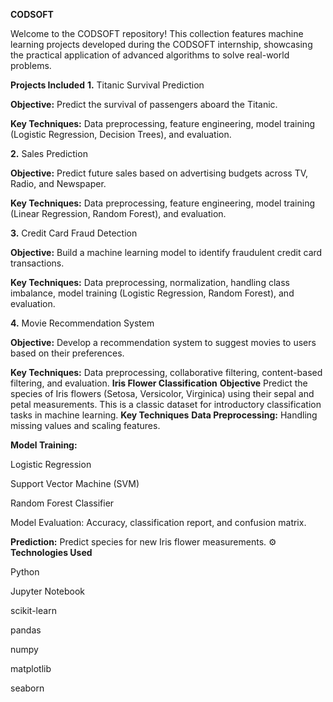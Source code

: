 **CODSOFT**

Welcome to the CODSOFT repository! This collection features machine learning projects developed during the CODSOFT internship, showcasing the practical application of advanced algorithms to solve real-world problems.

**Projects Included**
**1.** Titanic Survival Prediction

**Objective:** Predict the survival of passengers aboard the Titanic.

**Key Techniques:** Data preprocessing, feature engineering, model training (Logistic Regression, Decision Trees), and evaluation.

**2.** Sales Prediction

**Objective:** Predict future sales based on advertising budgets across TV, Radio, and Newspaper.

**Key Techniques:** Data preprocessing, feature engineering, model training (Linear Regression, Random Forest), and evaluation.

**3.** Credit Card Fraud Detection

**Objective:** Build a machine learning model to identify fraudulent credit card transactions.

**Key Techniques:** Data preprocessing, normalization, handling class imbalance, model training (Logistic Regression, Random Forest), and evaluation.

**4.** Movie Recommendation System

**Objective:** Develop a recommendation system to suggest movies to users based on their preferences.

**Key Techniques:** Data preprocessing, collaborative filtering, content-based filtering, and evaluation.
**Iris Flower Classification**
**Objective**
Predict the species of Iris flowers (Setosa, Versicolor, Virginica) using their sepal and petal measurements. This is a classic dataset for introductory classification tasks in machine learning.
**Key Techniques**
**Data Preprocessing:** Handling missing values and scaling features.

**Model Training:**

Logistic Regression

Support Vector Machine (SVM)

Random Forest Classifier

Model Evaluation: Accuracy, classification report, and confusion matrix.

**Prediction:** Predict species for new Iris flower measurements.
⚙️ **Technologies Used**

Python

Jupyter Notebook

scikit-learn

pandas

numpy

matplotlib

seaborn
